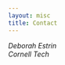 ```yaml
---
layout: misc
title: Contact
---
```


<!-- <a href="http://g.co/maps/ty32r"><img class="pull-right" src="/images/fhcrc-campus.png"/></a> -->

<address>
	Deborah Estrin<br>
	Cornell Tech<br>
	<!-- Room M1-B861<br>  
	1100 Fairview Ave N<br>
	Seattle, WA 98109<br>
	<br>
	Phone: (206) 667-6372<br>
	Email: trevor<span style="display:none">obfuscate</span>@bedford.io<br>
	Mailstop: M1-B514 -->
	<p>&nbsp;<br>
	<!-- <img class="pull-left" src="/images/sdl_logo.png">   -->
</address>
